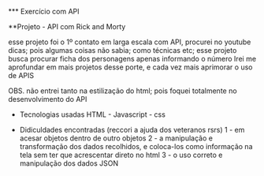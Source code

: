 *** Exercício com API 

**Projeto - API com Rick and Morty

esse projeto foi o 1º contato em larga escala com API, procurei no youtube dicas; pois algumas coisas não sabia; como técnicas etc;
esse projeto busca procurar ficha dos personagens apenas informando o número
Irei me aprofundar em mais projetos desse porte, e cada vez mais aprimorar o uso de APIS

OBS. não entrei tanto na estilização do html; pois foquei totalmente no desenvolvimento do API


* Tecnologias usadas
HTML - Javascript - css

* Didiculdades encontradas (reccori a ajuda dos veteranos rsrs)
1 - em acesar objetos dentro de outro objetos
2 - a manipulação e transformação dos dados recolhidos, e coloca-los como informação na tela sem ter que acrescentar direto no html
3 - o uso correto e manipulação dos dados JSON 